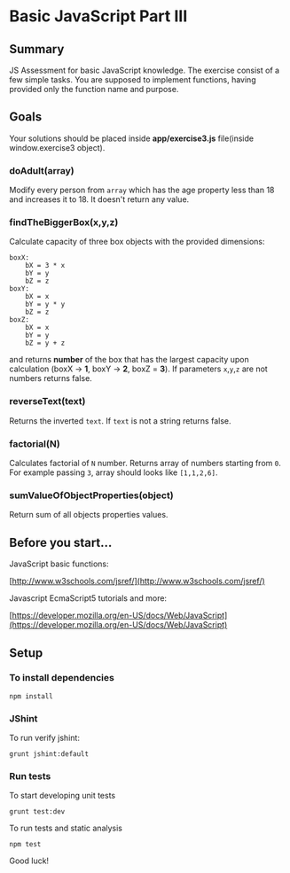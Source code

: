 # Basic JavaScript Part III

## Summary

JS Assessment for basic JavaScript knowledge. The exercise consist of a few simple tasks. You are supposed to implement functions, having provided only the function name and purpose.

## Goals

Your solutions should be placed inside **app/exercise3.js** file(inside window.exercise3 object).

### doAdult(array)

Modify every person from `array` which has the age property less than 18 and increases it to 18. It doesn't return any value.

### findTheBiggerBox(x,y,z)

Calculate capacity of three box objects with the provided dimensions:
 
    boxX:
        bX = 3 * x
        bY = y
        bZ = z
    boxY:
        bX = x
        bY = y * y
        bZ = z
    boxZ:
        bX = x
        bY = y
        bZ = y + z
  
 and returns **number** of the box that has the largest capacity upon calculation (boxX -> **1**, boxY -> **2**, boxZ = **3**). If parameters `x`,`y`,`z` are not numbers returns false.

### reverseText(text)

Returns the inverted `text`. If `text` is not a string returns false.

### factorial(N)

Calculates factorial of `N` number. Returns array of numbers starting from `0`. For example passing `3`, array should looks like `[1,1,2,6]`.

### sumValueOfObjectProperties(object)

Return sum of all objects properties values.

## Before you start...

JavaScript basic functions: 

[http://www.w3schools.com/jsref/](http://www.w3schools.com/jsref/)
    
Javascript EcmaScript5 tutorials and more: 

[https://developer.mozilla.org/en-US/docs/Web/JavaScript](https://developer.mozilla.org/en-US/docs/Web/JavaScript)    

## Setup

### To install dependencies

    npm install

### JShint

To run verify jshint:

    grunt jshint:default

### Run tests

To start developing unit tests

    grunt test:dev
 
To run tests and static analysis

    npm test

Good luck!
 
